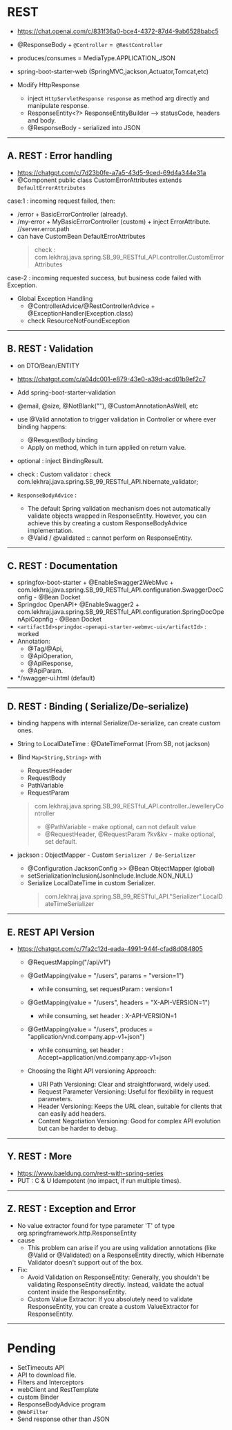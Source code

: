 # REST
- https://chat.openai.com/c/831f36a0-bce4-4372-87d4-9ab6528babc5
- @ResponseBody + `@Controller` =` @RestController`
- produces/consumes = MediaType.APPLICATION_JSON
- spring-boot-starter-web (SpringMVC,jackson,Actuator,Tomcat,etc)

- Modify HttpResponse
  - inject `HttpServletResponse response` as method arg directly and manipulate response.
  - ResponseEntity<?> ResponseEntityBuilder -->  statusCode, headers and body.
  - @ResponseBody - serialized into JSON

---

## A. REST : Error handling
- https://chatgpt.com/c/7d23b0fe-a7a5-43d5-9ced-69d4a344e31a
- @Component public class CustomErrorAttributes extends `DefaultErrorAttributes`

case:1 : incoming request failed, then:
-  /error + BasicErrorController (already).
-  /my-error + MyBasicErrorController (custom) + inject ErrorAttribute. //server.error.path
-  can have CustomBean DefaultErrorAttributes
   > check : com.lekhraj.java.spring.SB_99_RESTful_API.controller.CustomErrorAttributes

case-2 : incoming requested success, but business code failed with Exception.
- Global Exception Handling
  - @ControllerAdvice/@RestControllerAdvice + @ExceptionHandler(Exception.class)
  - check ResourceNotFoundException

---

## B. REST : Validation
- on DTO/Bean/ENTITY
- https://chatgpt.com/c/a04dc001-e879-43e0-a39d-acd01b9ef2c7
- Add <artifactId>spring-boot-starter-validation</artifactId>
- @email, @size, @NotBlank(""), @CustomAnnotationAsWell, etc
- use @Valid annotation to trigger validation in Controller or where ever binding happens:
    - @ResquestBody binding
    - Apply on method, which in turn applied on return value.
  
- optional : inject BindingResult.
- check : Custom validator : check com.lekhraj.java.spring.SB_99_RESTful_API.hibernate_validator;
- `ResponseBodyAdvice` : 
  - The default Spring validation mechanism does not automatically validate objects wrapped in ResponseEntity. 
     However, you can achieve this by creating a custom ResponseBodyAdvice implementation.
  - @Valid / @validated :: cannot perform on ResponseEntity.

---

## C. REST : Documentation
- springfox-boot-starter + @EnableSwagger2WebMvc + com.lekhraj.java.spring.SB_99_RESTful_API.configuration.SwaggerDocConfig - @Bean Docket
- Springdoc OpenAPI+ @EnableSwagger2 + com.lekhraj.java.spring.SB_99_RESTful_API.configuration.SpringDocOpenApiCopnfig - @Bean Docket
- `<artifactId>springdoc-openapi-starter-webmvc-ui</artifactId>` : worked
- Annotation:
  - @Tag/@Api, 
  - @ApiOperation, 
  - @ApiResponse, 
  - @ApiParam.
- */swagger-ui.html (default)

---

## D. REST : Binding ( Serialize/De-serialize)
- binding happens with internal Serialize/De-serialize, can create custom ones. 
- String to LocalDateTime : @DateTimeFormat (From SB, not jackson)
- Bind `Map<String,String>` with
  - RequestHeader
  - RequestBody
  - PathVariable
  - RequestParam
  > com.lekhraj.java.spring.SB_99_RESTful_API.controller.JewelleryController
  >  - @PathVariable - make optional, can not default value
  >  - @RequestHeader, @RequestParam ?kv&kv - make optional, set default.

- jackson : ObjectMapper - Custom `Serializer / De-Serializer`
  - @Configuration JacksonConfig >> @Bean ObjectMapper (global)
  - setSerializationInclusion(JsonInclude.Include.NON_NULL)
  - Serialize LocalDateTime in custom Serializer.
    > com.lekhraj.java.spring.SB_99_RESTful_API."Serializer".LocalDateTimeSerializer

---
## E. REST API Version
- https://chatgpt.com/c/7fa2c12d-eada-4991-944f-cfad8d084805
  - @RequestMapping("/api/v1")
  - @GetMapping(value = "/users", params = "version=1")
    - while consuming, set requestParam :  version=1
  - @GetMapping(value = "/users", headers = "X-API-VERSION=1")
    - while consuming, set header : X-API-VERSION=1
  - @GetMapping(value = "/users", produces = "application/vnd.company.app-v1+json")
    - while consuming, set header : Accept=application/vnd.company.app-v1+json

  - Choosing the Right API versioning Approach:
    - URI Path Versioning: Clear and straightforward, widely used.
    - Request Parameter Versioning: Useful for flexibility in request parameters.
    - Header Versioning: Keeps the URL clean, suitable for clients that can easily add headers.
    - Content Negotiation Versioning: Good for complex API evolution but can be harder to debug.

---

## Y. REST : More
- https://www.baeldung.com/rest-with-spring-series
- PUT : C & U Idempotent (no impact, if run multiple times).


---
## Z. REST : Exception and Error 

- No value extractor found for type parameter 'T' of type org.springframework.http.ResponseEntity
- cause
  - This problem can arise if you are using validation annotations (like @Valid or @Validated) on a ResponseEntity<T> directly, 
    which Hibernate Validator doesn't support out of the box.
- Fix:
  - Avoid Validation on ResponseEntity: Generally, you shouldn't be validating ResponseEntity directly. Instead, validate the actual content inside the ResponseEntity.
  - Custom Value Extractor: If you absolutely need to validate ResponseEntity<T>, you can create a custom ValueExtractor for ResponseEntity<T>.

---

# Pending
- SetTimeouts API
- API to download file.
- Filters and Interceptors
- webClient and RestTemplate
- custom Binder
- ResponseBodyAdvice program
- `@WebFilter`
- Send response other than JSON





